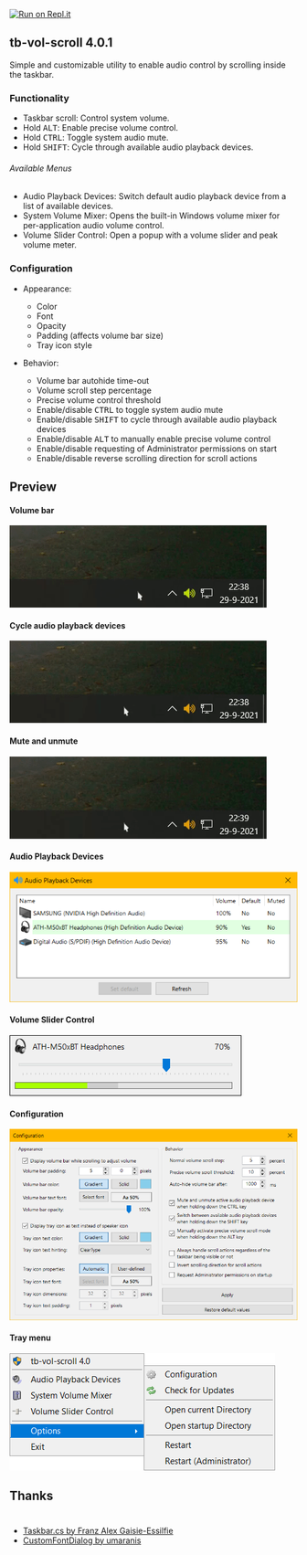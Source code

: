 [![Run on Repl.it](https://repl.it/badge/github/dvingerh/TbVolScroll)](https://repl.it/github/dvingerh/TbVolScroll) 
## tb-vol-scroll 4.0.1

Simple and customizable utility to enable audio control by scrolling inside the taskbar.

### Functionality

- Taskbar scroll: Control system volume.
- Hold <kbd>ALT</kbd>: Enable precise volume control.
- Hold <kbd>CTRL</kbd>: Toggle system audio mute.
- Hold <kbd>SHIFT</kbd>: Cycle through available audio playback devices.

###### Available Menus
- Audio Playback Devices: Switch default audio playback device from a list of available devices.
- System Volume Mixer: Opens the built-in Windows volume mixer for per-application audio volume control.
- Volume Slider Control: Open a popup with a volume slider and peak volume meter.

### Configuration

- Appearance:
  - Color
  - Font
  - Opacity
  - Padding (affects volume bar size)
  - Tray icon style

- Behavior:
  - Volume bar autohide time-out
  - Volume scroll step percentage
  - Precise volume control threshold
  - Enable/disable <kbd>CTRL</kbd> to toggle system audio mute
  - Enable/disable <kbd>SHIFT</kbd> to cycle through available audio playback devices
  - Enable/disable <kbd>ALT</kbd> to manually enable precise volume control
  - Enable/disable requesting of Administrator permissions on start
  - Enable/disable reverse scrolling direction for scroll actions

## Preview

#### Volume bar
![Volume bar](Images/gif_volumebar.gif?raw=true)

#### Cycle audio playback devices
![Volume bar](Images/gif_audiodevices.gif?raw=true)

#### Mute and unmute
![Volume bar](Images/gif_mute.gif?raw=true)

#### Audio Playback Devices
![Audio Playback Devices](Images/audioplaybackdevices.png?raw=true)

#### Volume Slider Control

![Tray menu](Images/gif_volumeslidercontrol.gif?raw=true)

#### Configuration
![Configuration](Images/configuration.png?raw=true)

#### Tray menu

![Tray menu](Images/traymenu.png?raw=true)


## Thanks
 #
- [Taskbar.cs by Franz Alex Gaisie-Essilfie](https://gist.githubusercontent.com/franzalex/e747e6b318ab8f328aa02301f25ec534/raw/84f731f2e2396dc8ce28b564a75b712bf56b184f/Taskbar.cs)
- [CustomFontDialog by umaranis](https://github.com/umaranis/CustomFontDialog)